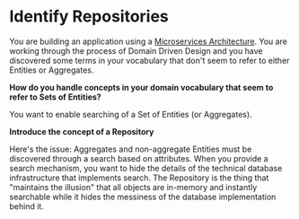 # Identify Repositories

You are building an application using a [Microservices Architecture](Microservices-Architecture.md).  You are working through the process of Domain Driven Design and you have discovered some terms in your vocabulary that don't seem to refer to either Entities or Aggregates.

**How do you handle concepts in your domain vocabulary that seem to refer to Sets of Entities?**

You want to enable searching of a Set of Entities (or Aggregates).

**Introduce the concept of a Repository**

Here's the issue: Aggregates and non-aggregate Entities must be discovered through a search based on attributes. When you provide a search mechanism, you want to hide the details of the technical database infrastructure that implements search. The Repository is the thing that "maintains the illusion" that all objects are in-memory and instantly searchable while it hides the messiness of the database implementation behind it.


